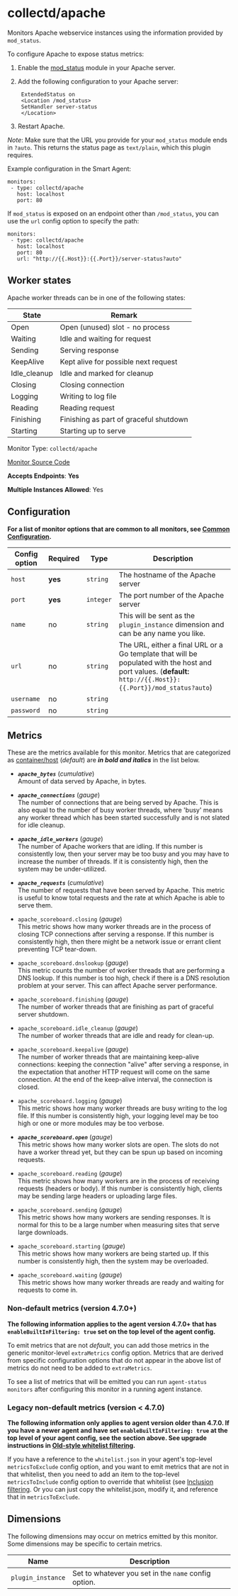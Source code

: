 <!--- GENERATED BY gomplate from scripts/docs/monitor-page.md.tmpl --->

# collectd/apache

Monitors Apache webservice instances using the information provided by
`mod_status`.

To configure Apache to expose status metrics:

1. Enable the <a target="_blank" href="http://httpd.apache.org/docs/2.4/mod/mod_status.html">mod_status</a> module in your Apache server.
2. Add the following configuration to your Apache server:

   ```
    ExtendedStatus on
    <Location /mod_status>
    SetHandler server-status
    </Location>
   ```
3. Restart Apache.

_Note_: Make sure that the URL you provide for your `mod_status` module
ends in `?auto`. This returns the status page as `text/plain`, which this
plugin requires.

Example configuration in the Smart Agent:

```
monitors:
 - type: collectd/apache
   host: localhost
   port: 80
```

If `mod_status` is exposed on an endpoint other than `/mod_status`, you can
use the `url` config option to specify the path:

```
monitors:
 - type: collectd/apache
   host: localhost
   port: 80
   url: "http://{{.Host}}:{{.Port}}/server-status?auto"
```

## Worker states
Apache worker threads can be in one of the following states:

| State        | Remark                                  |
|--------------|-----------------------------------------|
| Open         | Open (unused) slot - no process         |
| Waiting      | Idle and waiting for request            |
| Sending      | Serving response                        |
| KeepAlive    | Kept alive for possible next request    |
| Idle_cleanup | Idle and marked for cleanup             |
| Closing      | Closing connection                      |
| Logging      | Writing to log file                     |
| Reading      | Reading request                         |
| Finishing    | Finishing as part of graceful shutdown  |
| Starting     | Starting up to serve                    |


Monitor Type: `collectd/apache`

[Monitor Source Code](https://github.com/signalfx/signalfx-agent/tree/master/internal/monitors/collectd/apache)

**Accepts Endpoints**: **Yes**

**Multiple Instances Allowed**: Yes

## Configuration

**For a list of monitor options that are common to all monitors, see [Common
Configuration](../monitor-config.md#common-configuration).**


| Config option | Required | Type | Description |
| --- | --- | --- | --- |
| `host` | **yes** | `string` | The hostname of the Apache server |
| `port` | **yes** | `integer` | The port number of the Apache server |
| `name` | no | `string` | This will be sent as the `plugin_instance` dimension and can be any name you like. |
| `url` | no | `string` | The URL, either a final URL or a Go template that will be populated with the host and port values. (**default:** `http://{{.Host}}:{{.Port}}/mod_status?auto`) |
| `username` | no | `string` |  |
| `password` | no | `string` |  |


## Metrics

These are the metrics available for this monitor.
Metrics that are categorized as
[container/host](https://docs.signalfx.com/en/latest/admin-guide/usage.html#about-custom-bundled-and-high-resolution-metrics)
(*default*) are ***in bold and italics*** in the list below.


 - ***`apache_bytes`*** (*cumulative*)<br>    Amount of data served by Apache, in bytes.
 - ***`apache_connections`*** (*gauge*)<br>    The number of connections that are being served by Apache.  This is also equal to the number of busy worker threads, where 'busy' means any worker thread which has been started successfully and is not slated for idle cleanup.

 - ***`apache_idle_workers`*** (*gauge*)<br>    The number of Apache workers that are idling. If this number is consistently low, then your server may be too busy and you may have to increase the number of threads.  If it is consistently high, then the system may be under-utilized.

 - ***`apache_requests`*** (*cumulative*)<br>    The number of requests that have been served by Apache. This metric is useful to know total requests and the rate at which Apache is able to serve them.

 - `apache_scoreboard.closing` (*gauge*)<br>    This metric shows how many worker threads are in the process of closing TCP connections after serving a response. If this number is consistently high, then there might be a network issue or errant client preventing TCP tear-down.

 - `apache_scoreboard.dnslookup` (*gauge*)<br>    This metric counts the number of worker threads that are performing a DNS lookup. If this number is too high, check if there is a DNS resolution problem at your server. This can affect Apache server performance.

 - `apache_scoreboard.finishing` (*gauge*)<br>    The number of worker threads that are finishing as part of graceful server shutdown.
 - `apache_scoreboard.idle_cleanup` (*gauge*)<br>    The number of worker threads that are idle and ready for clean-up.
 - `apache_scoreboard.keepalive` (*gauge*)<br>    The number of worker threads that are maintaining keep-alive connections: keeping the connection "alive" after serving a response, in the expectation that another HTTP request will come on the same connection. At the end of the keep-alive interval, the connection is closed.

 - `apache_scoreboard.logging` (*gauge*)<br>    This metric shows how many worker threads are busy writing to the log file.  If this number is consistently high, your logging level may be too high or one or more modules may be too verbose.

 - ***`apache_scoreboard.open`*** (*gauge*)<br>    This metric shows how many worker slots are open.  The slots do not have a worker thread yet, but they can be spun up based on incoming requests.

 - `apache_scoreboard.reading` (*gauge*)<br>    This metric shows how many workers are in the process of receiving requests (headers or body).  If this number is consistently high, clients may be sending large headers or uploading large files.

 - `apache_scoreboard.sending` (*gauge*)<br>    This metric shows how many workers are sending responses.  It is normal for this to be a large number when measuring sites that serve large downloads.

 - `apache_scoreboard.starting` (*gauge*)<br>    This metric shows how many workers are being started up.  If this number is consistently high, then the system may be overloaded.

 - `apache_scoreboard.waiting` (*gauge*)<br>    This metric shows how many worker threads are ready and waiting for requests to come in.

### Non-default metrics (version 4.7.0+)

**The following information applies to the agent version 4.7.0+ that has
`enableBuiltInFiltering: true` set on the top level of the agent config.**

To emit metrics that are not _default_, you can add those metrics in the
generic monitor-level `extraMetrics` config option.  Metrics that are derived
from specific configuration options that do not appear in the above list of
metrics do not need to be added to `extraMetrics`.

To see a list of metrics that will be emitted you can run `agent-status
monitors` after configuring this monitor in a running agent instance.

### Legacy non-default metrics (version < 4.7.0)

**The following information only applies to agent version older than 4.7.0. If
you have a newer agent and have set `enableBuiltInFiltering: true` at the top
level of your agent config, see the section above. See upgrade instructions in
[Old-style whitelist filtering](../legacy-filtering.md#old-style-whitelist-filtering).**

If you have a reference to the `whitelist.json` in your agent's top-level
`metricsToExclude` config option, and you want to emit metrics that are not in
that whitelist, then you need to add an item to the top-level
`metricsToInclude` config option to override that whitelist (see [Inclusion
filtering](../legacy-filtering.md#inclusion-filtering).  Or you can just
copy the whitelist.json, modify it, and reference that in `metricsToExclude`.

## Dimensions

The following dimensions may occur on metrics emitted by this monitor.  Some
dimensions may be specific to certain metrics.

| Name | Description |
| ---  | ---         |
| `plugin_instance` | Set to whatever you set in the `name` config option. |




